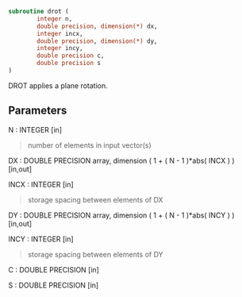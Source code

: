 ```fortran
subroutine drot (
        integer n,
        double precision, dimension(*) dx,
        integer incx,
        double precision, dimension(*) dy,
        integer incy,
        double precision c,
        double precision s
)
```

DROT applies a plane rotation.

## Parameters
N : INTEGER [in]
> number of elements in input vector(s)

DX : DOUBLE PRECISION array, dimension ( 1 + ( N - 1 )\*abs( INCX ) ) [in,out]

INCX : INTEGER [in]
> storage spacing between elements of DX

DY : DOUBLE PRECISION array, dimension ( 1 + ( N - 1 )\*abs( INCY ) ) [in,out]

INCY : INTEGER [in]
> storage spacing between elements of DY

C : DOUBLE PRECISION [in]

S : DOUBLE PRECISION [in]

